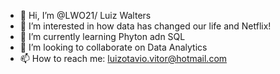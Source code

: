 - 👋 Hi, I’m @LWO21/ Luiz Walters 
- 👀 I’m interested in how data has changed our life and Netflix!
- 🌱 I’m currently learning Phyton adn SQL
- 💞️ I’m looking to collaborate on Data Analytics 
- 📫 How to reach me: luizotavio.vitor@hotmail.com

<!---
LWO21/LWO21 is a ✨ special ✨ repository because its `README.md` (this file) appears on your GitHub profile.
You can click the Preview link to take a look at your changes.
--->
